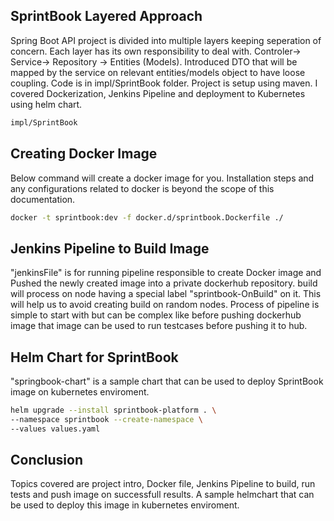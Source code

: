 ## SprintBook Layered Approach

Spring Boot API project is divided into multiple layers keeping seperation of concern. Each layer has its own responsibility to deal with. Controler-> Service-> Repository -> Entities (Models).
Introduced DTO that will be mapped by the service on relevant entities/models object to have loose coupling. Code is in impl/SprintBook folder. Project is setup using maven. I covered Dockerization, Jenkins Pipeline and deployment to Kubernetes using helm chart.

```sh
impl/SprintBook
```

## Creating Docker Image
Below command will create a docker image for you. Installation steps and any configurations related to docker is beyond the scope of this documentation.

```sh
docker -t sprintbook:dev -f docker.d/sprintbook.Dockerfile ./
```

## Jenkins Pipeline to Build Image
"jenkinsFile" is for running pipeline responsible to create Docker image and Pushed the newly created image into a private dockerhub repository. build will process on node having a special label "sprintbook-OnBuild" on it. This will help us to avoid creating build on random nodes. Process of pipeline is simple to start with but can be complex like before pushing dockerhub image that image can be used to run testcases before pushing it to hub.



## Helm Chart for SprintBook

"springbook-chart" is a sample chart that can be used to deploy SprintBook image on kubernetes enviroment.

```sh
helm upgrade --install sprintbook-platform . \
--namespace sprintbook --create-namespace \
--values values.yaml
```


## Conclusion

Topics covered are project intro, Docker file, Jenkins Pipeline to build, run tests and push image on successfull results. A sample helmchart that can be used to deploy this image in kubernetes enviroment.
